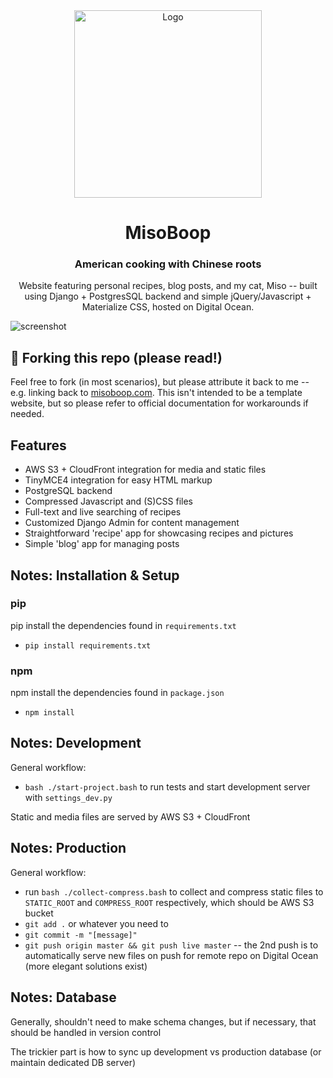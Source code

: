 <div align="center">
  <img alt="Logo" src="https://di0n0okh38ak5.cloudfront.net/static/assets/lucky_dumpling_cat_min.svg" width="300" />
</div>
<h1 align="center">
	MisoBoop
</h1>
<h3 align="center">
	American cooking with Chinese roots
</h3>
<p align="center">
	Website featuring personal recipes, blog posts, and my cat, Miso -- built using Django + PostgresSQL backend and simple jQuery/Javascript + Materialize CSS, hosted on Digital Ocean.
</p>

![screenshot](https://di0n0okh38ak5.cloudfront.net/brand/misoboop_ss.png)

## 🚨 Forking this repo (please read!)

Feel free to fork (in most scenarios), but please attribute it back to me -- e.g. linking back to [misoboop.com](https://www.misoboop.com). This isn't intended to be a template website, but so please refer to official documentation for workarounds if needed. 

## Features
- AWS S3 + CloudFront integration for media and static files
- TinyMCE4 integration for easy HTML markup 
- PostgreSQL backend
- Compressed Javascript and (S)CSS files
- Full-text and live searching of recipes 
- Customized Django Admin for content management
- Straightforward 'recipe' app for showcasing recipes and pictures
- Simple 'blog' app for managing posts


## Notes: Installation & Setup

### pip
pip install the dependencies found in `requirements.txt`
- `pip install requirements.txt`

### npm
npm install the dependencies found in `package.json`
- `npm install`

## Notes: Development
General workflow: 
- `bash ./start-project.bash` to run tests and start development server with `settings_dev.py`

Static and media files are served by AWS S3 + CloudFront

## Notes: Production
General workflow:
- run `bash ./collect-compress.bash` to collect and compress static files to `STATIC_ROOT` and `COMPRESS_ROOT` respectively, which should be AWS S3 bucket
- `git add .` or whatever you need to 
- `git commit -m "[message]"`
- `git push origin master && git push live master` -- the 2nd push is to automatically serve new files on push for remote repo on Digital Ocean (more elegant solutions exist) 

## Notes: Database
Generally, shouldn't need to make schema changes, but if necessary, that should be handled in version control

The trickier part is how to sync up development vs production database (or maintain dedicated DB server)